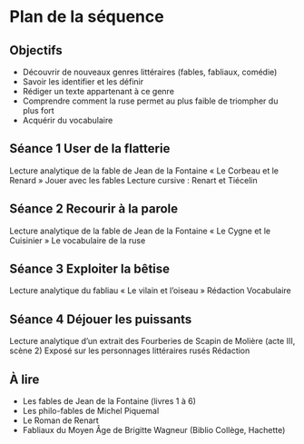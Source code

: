 # Plan de la séquence

## Objectifs

- Découvrir de nouveaux genres littéraires (fables, fabliaux, comédie)
- Savoir les identifier et les définir
- Rédiger un texte appartenant à ce genre
- Comprendre comment la ruse permet au plus faible de triompher du plus fort
- Acquérir du vocabulaire
	
## Séance 1 User de la flatterie
Lecture analytique de la fable de Jean de la Fontaine « Le Corbeau et le Renard »
Jouer avec les fables
Lecture cursive : Renart et Tiécelin

## Séance 2 Recourir à la parole
Lecture analytique de la fable de Jean de la Fontaine « Le Cygne et le Cuisinier »
Le vocabulaire de la ruse

## Séance 3 Exploiter la bêtise
Lecture analytique du fabliau « Le vilain et l’oiseau »
Rédaction
Vocabulaire

## Séance 4 Déjouer les puissants
Lecture analytique d’un extrait des Fourberies de Scapin de Molière (acte III, scène 2)
Exposé sur les personnages littéraires rusés
Rédaction

## À lire

- Les fables de Jean de la Fontaine (livres 1 à 6)
- Les philo-fables de Michel Piquemal
- Le Roman de Renart
- Fabliaux du Moyen Âge de Brigitte Wagneur (Biblio Collège, Hachette)
